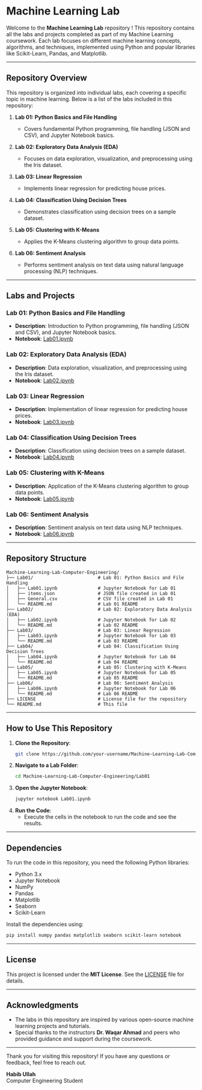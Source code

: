 # Machine Learning Lab 

Welcome to the **Machine Learning Lab** repository ! This repository contains all the labs and projects completed as part of my Machine Learning coursework. Each lab focuses on different machine learning concepts, algorithms, and techniques, implemented using Python and popular libraries like Scikit-Learn, Pandas, and Matplotlib.
[](Machine-Learning-Lab/img.jpg)

---

## Repository Overview

This repository is organized into individual labs, each covering a specific topic in machine learning. Below is a list of the labs included in this repository:

1. **Lab 01: Python Basics and File Handling**
   - Covers fundamental Python programming, file handling (JSON and CSV), and Jupyter Notebook basics.

2. **Lab 02: Exploratory Data Analysis (EDA)**
   - Focuses on data exploration, visualization, and preprocessing using the Iris dataset.

3. **Lab 03: Linear Regression**
   - Implements linear regression for predicting house prices.

4. **Lab 04: Classification Using Decision Trees**
   - Demonstrates classification using decision trees on a sample dataset.

5. **Lab 05: Clustering with K-Means**
   - Applies the K-Means clustering algorithm to group data points.

6. **Lab 06: Sentiment Analysis**
   - Performs sentiment analysis on text data using natural language processing (NLP) techniques.

---

## Labs and Projects

### Lab 01: Python Basics and File Handling
- **Description**: Introduction to Python programming, file handling (JSON and CSV), and Jupyter Notebook basics.
- **Notebook**: [Lab01.ipynb](Lab01/Lab01.ipynb)

### Lab 02: Exploratory Data Analysis (EDA)
- **Description**: Data exploration, visualization, and preprocessing using the Iris dataset.
- **Notebook**: [Lab02.ipynb](Lab02/Lab02.ipynb)

### Lab 03: Linear Regression
- **Description**: Implementation of linear regression for predicting house prices.
- **Notebook**: [Lab03.ipynb](Lab03/Lab03.ipynb)

### Lab 04: Classification Using Decision Trees
- **Description**: Classification using decision trees on a sample dataset.
- **Notebook**: [Lab04.ipynb](Lab04/Lab04.ipynb)

### Lab 05: Clustering with K-Means
- **Description**: Application of the K-Means clustering algorithm to group data points.
- **Notebook**: [Lab05.ipynb](Lab05/Lab05.ipynb)

### Lab 06: Sentiment Analysis
- **Description**: Sentiment analysis on text data using NLP techniques.
- **Notebook**: [Lab06.ipynb](Lab06/Lab06.ipynb)

---
## Repository Structure

```
Machine-Learning-Lab-Computer-Engineering/
├── Lab01/                        # Lab 01: Python Basics and File Handling
│   ├── Lab01.ipynb               # Jupyter Notebook for Lab 01
│   ├── items.json                # JSON file created in Lab 01
│   ├── General.csv               # CSV file created in Lab 01
│   └── README.md                 # Lab 01 README
├── Lab02/                        # Lab 02: Exploratory Data Analysis (EDA)
│   ├── Lab02.ipynb               # Jupyter Notebook for Lab 02
│   └── README.md                 # Lab 02 README
├── Lab03/                        # Lab 03: Linear Regression
│   ├── Lab03.ipynb               # Jupyter Notebook for Lab 03
│   └── README.md                 # Lab 03 README
├── Lab04/                        # Lab 04: Classification Using Decision Trees
│   ├── Lab04.ipynb               # Jupyter Notebook for Lab 04
│   └── README.md                 # Lab 04 README
├── Lab05/                        # Lab 05: Clustering with K-Means
│   ├── Lab05.ipynb               # Jupyter Notebook for Lab 05
│   └── README.md                 # Lab 05 README
├── Lab06/                        # Lab 06: Sentiment Analysis
│   ├── Lab06.ipynb               # Jupyter Notebook for Lab 06
│   └── README.md                 # Lab 06 README
├── LICENSE                       # License file for the repository
└── README.md                     # This file
```

---

## How to Use This Repository

1. **Clone the Repository**:
   ```bash
   git clone https://github.com/your-username/Machine-Learning-Lab-Computer-Engineering.git
   ```
2. **Navigate to a Lab Folder**:
   ```bash
   cd Machine-Learning-Lab-Computer-Engineering/Lab01
   ```
3. **Open the Jupyter Notebook**:
   ```bash
   jupyter notebook Lab01.ipynb
   ```
4. **Run the Code**:
   - Execute the cells in the notebook to run the code and see the results.

---

## Dependencies

To run the code in this repository, you need the following Python libraries:
- Python 3.x
- Jupyter Notebook
- NumPy
- Pandas
- Matplotlib
- Seaborn
- Scikit-Learn

Install the dependencies using:
```bash
pip install numpy pandas matplotlib seaborn scikit-learn notebook
```

---

## License

This project is licensed under the **MIT License**. See the [LICENSE](LICENSE) file for details.

---

## Acknowledgments

- The labs in this repository are inspired by various open-source machine learning projects and tutorials.
- Special thanks to the instructors **Dr. Waqar Ahmad** and peers who provided guidance and support during the coursework.

---

Thank you for visiting this repository! If you have any questions or feedback, feel free to reach out.

**Habib Ullah**  
Computer Engineering Student  
